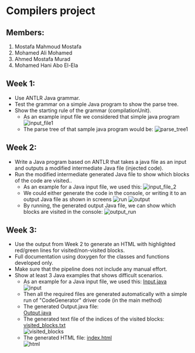 # Compilers project

## Members:
  1. Mostafa Mahmoud Mostafa
  2. Mohamed Ali Mohamed
  3. Ahmed Mostafa Murad
  4. Mohamed Hani Abo El-Ela

## Week 1:

  * Use ANTLR Java grammar.
  * Test the grammar on a simple Java program to show the parse tree.
  * Show the starting rule of the grammar (compilationUnit).
    * As an example input file we considered that simple java program
      ![input_file1](https://user-images.githubusercontent.com/48108210/164872839-c563b693-f7da-4f68-ac77-d69fd6ff2de6.PNG)
    * The parse tree of that sample java program would be:
      ![parse_tree1](https://user-images.githubusercontent.com/48108210/164872848-b8336766-685e-40d6-aeb9-56ace4724864.PNG)

## Week 2:

  * Write a Java program based on ANTLR that takes a java file as an input and outputs a modified intermediate Java file (injected code).
  * Run the modified intermediate generated Java file to show which blocks of the code are visited..
    * As an example for a Java input file, we used this: 
      ![input_file_2](https://user-images.githubusercontent.com/48108210/164873195-a449428d-5e6e-4498-a946-1445864f25ef.PNG)
    * We could either generate the code in the console, or writing it to an output Java file as shown in screens
      ![run](https://user-images.githubusercontent.com/48108210/164873198-e4da35d9-db20-45ef-b4eb-1d0c31d85fe0.PNG)
      ![output](https://user-images.githubusercontent.com/48108210/164873199-8548c291-8c18-4016-9837-3e5b7d53e05f.PNG)
    * By running, the generated output Java file, we can show which blocks are visited in the console:
      ![output_run](https://user-images.githubusercontent.com/48108210/164873200-0e38a72a-b8e2-496b-b7d5-e84670d40d67.PNG)
    
## Week 3: 

  * Use the output from Week 2 to generate an HTML with highlighted red/green lines for visited/non-visited blocks. 
  * Full documentation using doxygen for the classes and functions developed only. 
  * Make sure that the pipeline does not include any manual effort. 
  * Show at least 3 Java examples that shows difficult scenarios. 
    * As an example for a Java input file, we used this: [Input.java]()  
      ![input](https://user-images.githubusercontent.com/48108210/165796607-b21b785c-9608-4c93-af70-21dd5dcc3797.PNG)
    * Then all the required files are generated automatically with a simple run of "CodeGenerator" driver code (in the main method)
    * The generated Output.java file:  
      [Output.java]()
    * The generated text file of the indices of the visited blocks: [visited_blocks.txt]()  
      ![visited_blocks](https://user-images.githubusercontent.com/48108210/165795149-d84be279-e665-4843-b1d8-797a339929c5.PNG)
    * The generated HTML file: [index.html]()  
      ![html](https://user-images.githubusercontent.com/48108210/165796634-8d5c512c-d09d-4402-a0e7-281e84663704.PNG)
